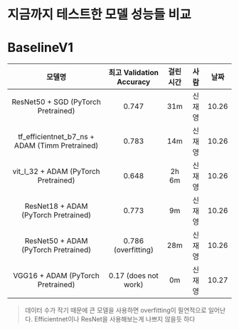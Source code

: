 # 지금까지 테스트한 모델 성능들 비교

# BaselineV1

|                     모델명                     | 최고 Validation Accuracy | 걸린 시간 |  사람  | 날짜  |
| :--------------------------------------------: | :----------------------: | :-------: | :----: | :---: |
|      ResNet50 + SGD (PyTorch Pretrained)       |          0.747           |    31m    | 신재영 | 10.26 |
| tf_efficientnet_b7_ns + ADAM (Timm Pretrained) |          0.783           |    14m    | 신재영 | 10.26 |
|      vit_l_32 + ADAM (PyTorch Pretrained)      |          0.648           |   2h 6m   | 신재영 | 10.26 |
|     ResNet18 + ADAM  (PyTorch Pretrained)      |          0.773           |    9m     | 신재영 | 10.26 |
|     ResNet50 + ADAM  (PyTorch Pretrained)      |   0.786 (overfitting)    |    28m    | 신재영 | 10.26 |
|       VGG16 + ADAM (PyTorch Pretrained)        |   0.17 (does not work)   |    0m     | 신재영 | 10.27 |

> 데이터 수가 작기 때문에 큰 모델을 사용하면 overfitting이 필연적으로 일어난다. Efficientnet이나 ResNet을 사용해보는게 나쁘지 않을듯 하다
